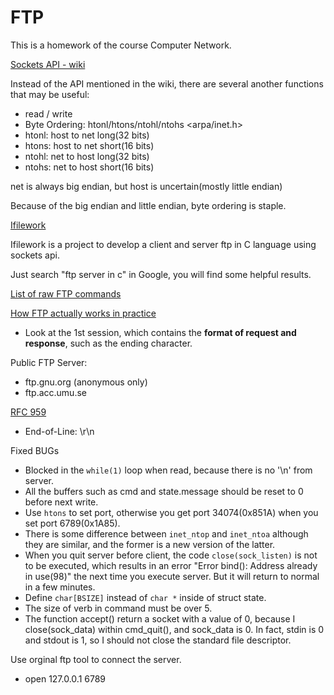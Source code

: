 # FTP
This is a homework of the course Computer Network.

[Sockets API - wiki](https://en.wikipedia.org/wiki/Berkeley_sockets)

Instead of the API mentioned in the wiki, there are several another functions that may be useful:

- read / write
- Byte Ordering: htonl/htons/ntohl/ntohs <arpa/inet.h>
- htonl: host to net long(32 bits)
- htons: host to net short(16 bits)
- ntohl: net to host long(32 bits)
- ntohs: net to host short(16 bits) 

net is always big endian, but host is uncertain(mostly little endian)

Because of the big endian and little endian, byte ordering is staple.


[Ifilework](https://code.google.com/archive/p/ifilework/)

Ifilework is a project to develop a client and server ftp in C language using sockets api.

Just search "ftp server in c" in Google, you will find some helpful results.


[List of raw FTP commands](http://www.nsftools.com/tips/RawFTP.htm)

[How FTP actually works in practice](http://cr.yp.to/ftp.html)
- Look at the 1st session, which contains the **format of request and response**, such as the ending character.


Public FTP Server:
- ftp.gnu.org (anonymous only)
- ftp.acc.umu.se

[RFC 959](https://www.w3.org/Protocols/rfc959/)
- End-of-Line: \r\n


Fixed BUGs
- Blocked in the `while(1)` loop when read, because there is no '\n' from server.
- All the buffers such as cmd and state.message should be reset to 0 before next write.
- Use `htons` to set port, otherwise you get port 34074(0x851A) when you set port 6789(0x1A85).
- There is some difference between `inet_ntop` and `inet_ntoa` although they are similar, and the former is a new version of the latter.
- When you quit server before client, the code `close(sock_listen)` is not to be executed, which results in an error "Error bind(): Address already in use(98)" the next time you execute server. But it will return to normal in a few minutes.
- Define `char[BSIZE]` instead of `char *` inside of struct state.
- The size of verb in command must be over 5.
- The function accept() return a socket with a value of 0, because I close(sock_data) within cmd_quit(), and sock_data is 0.
In fact, stdin is 0 and stdout is 1, so I should not close the standard file descriptor.

Use orginal ftp tool to connect the server.
- open 127.0.0.1 6789